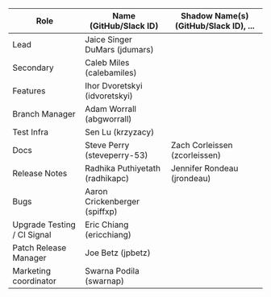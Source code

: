 |  **Role** | **Name** (**GitHub/Slack ID**)  | **Shadow Name(s) (GitHub/Slack ID), ...**
|  ------ | ------ | ------ |
|  Lead | Jaice Singer DuMars (jdumars) | |
|  Secondary | Caleb Miles (calebamiles) | |
|  Features | Ihor Dvoretskyi (idvoretskyi) | |
|  Branch Manager | Adam Worrall (abgworrall) | |
|  Test Infra | Sen Lu (krzyzacy) | | |
|  Docs | Steve Perry (steveperry-53) | Zach Corleissen (zcorleissen) |
|  Release Notes | Radhika Puthiyetath (radhikapc) | Jennifer Rondeau (jrondeau) |
|  Bugs | Aaron Crickenberger (spiffxp) | | |
|  Upgrade Testing / CI Signal| Eric Chiang (ericchiang) | | |
|  Patch Release Manager | Joe Betz (jpbetz) | |
|  Marketing coordinator | Swarna Podila (swarnap) | |
